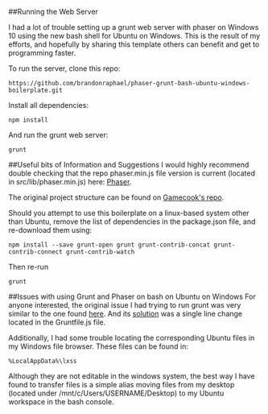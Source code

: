 ##Running the Web Server

I had a lot of trouble setting up a grunt web server with phaser on Windows 10 using the new bash shell for Ubuntu on Windows. This is the result of my efforts, and hopefully by sharing this template others can benefit and get to programming faster.

To run the server, clone this repo:

```
https://github.com/brandonraphael/phaser-grunt-bash-ubuntu-windows-boilerplate.git
```

Install all dependencies:

```
npm install
```

And run the grunt web server:

```
grunt
```

##Useful bits of Information and Suggestions
I would highly recommend double checking that the repo phaser.min.js file version is current (located in src/lib/phaser.min.js) here: <a target="_blank" href="http://phaser.io/download/stabler">Phaser</a>.

The original project structure can be found on <a target="_blank" href="https://github.com/gamecook/phaser-project-template">Gamecook's repo</a>.

Should you attempt to use this boilerplate on a linux-based system other than Ubuntu, remove the list of dependencies in the package.json file, and re-download them using:

```
npm install --save grunt-open grunt grunt-contrib-concat grunt-contrib-connect grunt-contrib-watch
```

Then re-run

```
grunt
```

##Issues with using Grunt and Phaser on bash on Ubuntu on Windows
For anyone interested, the original issue I had trying to run grunt was very similar to the one found <a target="_blank" href="https://github.com/feathersjs/generator-feathers-plugin/issues/8">here</a>. And its <a target="_blank" href="https://github.com/Glavin001/generator-feathers-plugin/commit/39f1a18922abb99ef47d52a7ee18955a53a2c7ef">solution</a> was a single line change located in the Gruntfile.js file.

Additionally, I had some trouble locating the corresponding Ubuntu files in my Windows file browser. These files can be found in:

```
%LocalAppData%\lxss
```

Although they are not editable in the windows system, the best way I have found to transfer files is a simple alias moving files from my desktop (located under /mnt/c/Users/USERNAME/Desktop) to my Ubuntu workspace in the bash console.
